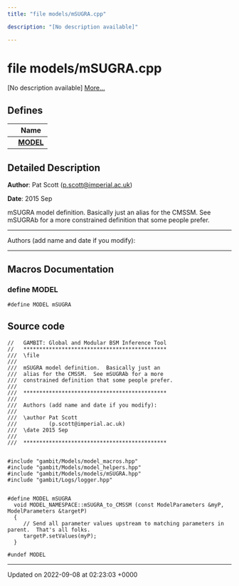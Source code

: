 ```yaml
---
title: "file models/mSUGRA.cpp"

description: "[No description available]"

---
```


# file models/mSUGRA.cpp

[No description available] [More...](#detailed-description)

## Defines

|                | Name           |
| -------------- | -------------- |
|  | **[MODEL](/documentation/code/files/msugra_8cpp/#define-model)**  |

## Detailed Description


**Author**: Pat Scott ([p.scott@imperial.ac.uk](mailto:p.scott@imperial.ac.uk)) 

**Date**: 2015 Sep

mSUGRA model definition. Basically just an alias for the CMSSM. See mSUGRAb for a more constrained definition that some people prefer.



------------------

Authors (add name and date if you modify):



------------------




## Macros Documentation

### define MODEL

```
#define MODEL mSUGRA
```


## Source code

```
//   GAMBIT: Global and Modular BSM Inference Tool
//   *********************************************
///  \file
///
///  mSUGRA model definition.  Basically just an
///  alias for the CMSSM.  See mSUGRAb for a more
///  constrained definition that some people prefer.
///
///  *********************************************
///
///  Authors (add name and date if you modify):
///
///  \author Pat Scott
///          (p.scott@imperial.ac.uk)
///  \date 2015 Sep
///
///  *********************************************


#include "gambit/Models/model_macros.hpp"
#include "gambit/Models/model_helpers.hpp"
#include "gambit/Models/models/mSUGRA.hpp"
#include "gambit/Logs/logger.hpp"


#define MODEL mSUGRA
  void MODEL_NAMESPACE::mSUGRA_to_CMSSM (const ModelParameters &myP, ModelParameters &targetP)
  {
     // Send all parameter values upstream to matching parameters in parent.  That's all folks.
     targetP.setValues(myP);
  }

#undef MODEL
```


-------------------------------

Updated on 2022-09-08 at 02:23:03 +0000
